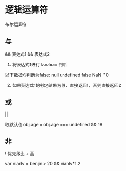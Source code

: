 # 逻辑运算符

布尔运算符

## 与
&&  表达式1 && 表达式2
1. 将表达式1进行 boolean 判断

以下数据均判断为false:  null undefined false NaN '' 0

2. 如果表达式1的判定结果为假，直接返回1，否则直接返回2 

## 或
|| 

取默认值
obj.age = obj.age === undefined &&  18


## 非
!
优先级比 + 高

var nianlv = benjin > 20 && nianlv*1.2

